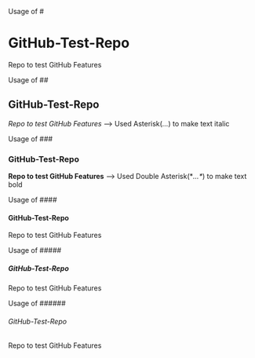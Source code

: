 Usage of #
# GitHub-Test-Repo
Repo to test GitHub Features

Usage of ##
## GitHub-Test-Repo
*Repo to test GitHub Features* --> Used Asterisk(*...*) to make text italic

Usage of ###
### GitHub-Test-Repo
**Repo to test GitHub Features** --> Used Double Asterisk(\**...\**) to make text bold

Usage of ####
#### GitHub-Test-Repo
Repo to test GitHub Features

Usage of #####
##### GitHub-Test-Repo
Repo to test GitHub Features

Usage of ######
###### GitHub-Test-Repo
Repo to test GitHub Features
